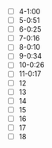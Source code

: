 - [ ] 4-1:00 
- [ ] 5-0:51
- [ ] 6-0:25
- [ ] 7-0:16
- [ ] 8-0:10
- [ ] 9-0:34
- [ ] 10-0:26
- [ ] 11-0:17
- [ ] 12
- [ ] 13
- [ ] 14
- [ ] 15
- [ ] 16
- [ ] 17
- [ ] 18